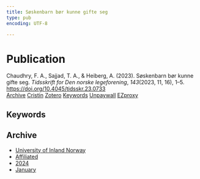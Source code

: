 ```yaml
---
title: Søskenbarn bør kunne gifte seg
type: pub
encoding: UTF-8

---
```

<h1>Publication</h1>
<article id="csl-bib-container-2C6V923G" class="csl-bib-container">
  <div class="csl-bib-body"> <div class="csl-entry">Chaudhry, F. A., Sajjad, T. A., &#38; Heiberg, A. (2023). Søskenbarn bør kunne gifte seg. <i>Tidsskrift for Den norske legeforening</i>, <i>143</i>(2023, 11, 16), 1–5. <a href="https://doi.org/10.4045/tidsskr.23.0733">https://doi.org/10.4045/tidsskr.23.0733</a></div> </div>
  <div class="csl-bib-buttons">
    <a href="#taxonomy-article-2C6V923G" alt="archive" class="csl-bib-button">Archive</a>
    <a href="https://app.cristin.no/results/show.jsf?id=2231588" alt="Cristin" class="csl-bib-button">Cristin</a>
    <a href="http://zotero.org/groups/5881554/items/2C6V923G" alt="Zotero" class="csl-bib-button">Zotero</a>
    <a href="#keywords-article-2C6V923G" alt="keywords" class="csl-bib-button">Keywords</a>
    <a href="https://tidsskriftet.no/node/63484/pdf" alt="Unpaywall" class="csl-bib-button">Unpaywall</a>
    <a href="https://tidsskriftet.no/node/63484/pdf" alt="EZproxy" class="csl-bib-button">EZproxy</a>
  </div>
  <div id="csl-bib-meta-container-2C6V923G"></div>
</article>
<div id="csl-bib-meta-2C6V923G" class="csl-bib-meta">
  <article id="keywords-article-2C6V923G" class="keywords-article">
    <h1>Keywords</h1>
    
  </article>
  <article id="taxonomy-article-2C6V923G" class="taxonomy-article">
    <h1>Archive</h1>
    <ul>
      <li><a href="{{< params subfolder >}}en/archive/?key=3DCRN523">University of Inland Norway</a></li>
      <li><a href="{{< params subfolder >}}en/archive/?key=II9RDAME">Affiliated</a></li>
      <li><a href="{{< params subfolder >}}en/archive/?key=SH3N39AL">2024</a></li>
      <li><a href="{{< params subfolder >}}en/archive/?key=G3VYDQYD">January</a></li>
    </ul>
  </article>
</div>
